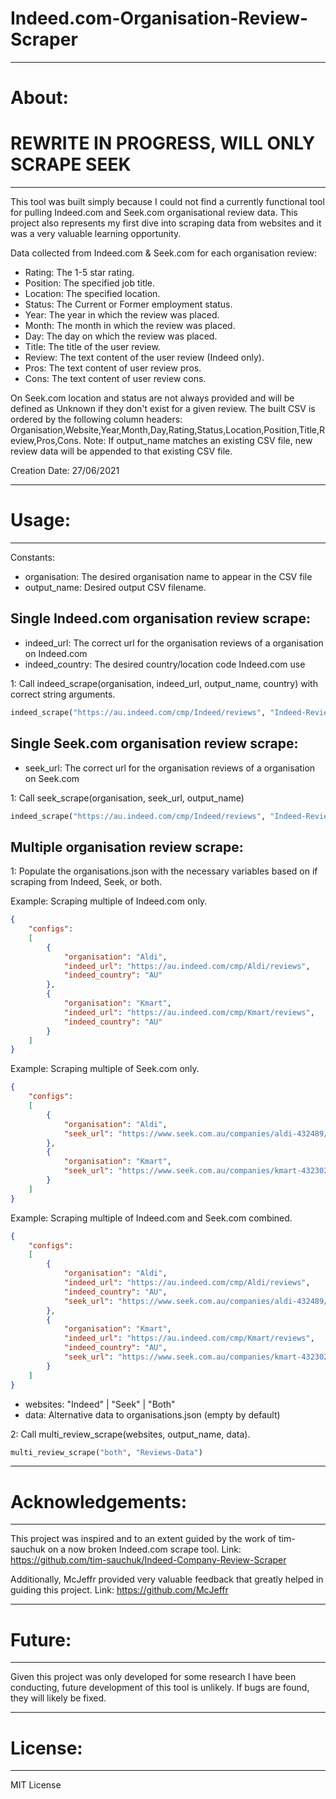 # Indeed.com-Organisation-Review-Scraper

***
# About:

# REWRITE IN PROGRESS, WILL ONLY SCRAPE SEEK
---
This tool was built simply because I could not find a currently functional tool for pulling Indeed.com and Seek.com organisational review data. This project also represents my first dive into scraping data from websites and it was a very valuable learning opportunity.

Data collected from Indeed.com & Seek.com for each organisation review:

* Rating: The 1-5 star rating.
* Position: The specified job title.
* Location: The specified location.
* Status: The Current or Former employment status.
* Year: The year in which the review was placed.
* Month: The month in which the review was placed.
* Day: The day on which the review was placed.
* Title: The title of the user review.
* Review: The text content of the user review (Indeed only).
* Pros: The text content of user review pros.
* Cons: The text content of user review cons.

On Seek.com location and status are not always provided and will be defined as Unknown if they don't exist for a given review. The built CSV is ordered by the following column headers: Organisation,Website,Year,Month,Day,Rating,Status,Location,Position,Title,Review,Pros,Cons. Note: If output_name matches an existing CSV file, new review data will be appended to that existing CSV file. 

Creation Date: 27/06/2021

***
# Usage:
--- 

Constants:
* organisation: The desired organisation name to appear in the CSV file
* output_name: Desired output CSV filename.
## Single Indeed.com organisation review scrape:

* indeed_url: The correct url for the organisation reviews of a organisation on Indeed.com
* indeed_country: The desired country/location code Indeed.com use

1: Call indeed_scrape(organisation, indeed_url, output_name, country) with correct string arguments.

```python
indeed_scrape("https://au.indeed.com/cmp/Indeed/reviews", "Indeed-Reviews", "AU")
```

## Single Seek.com organisation review scrape:

* seek_url: The correct url for the organisation reviews of a organisation on Seek.com

1: Call seek_scrape(organisation, seek_url, output_name)

```python
indeed_scrape("https://au.indeed.com/cmp/Indeed/reviews", "Indeed-Reviews", "AU")
```

## Multiple organisation review scrape:

1: Populate the organisations.json with the necessary variables based on if scraping from Indeed, Seek, or both.

Example: Scraping multiple of Indeed.com only.
```json
{
    "configs":
    [
        {
            "organisation": "Aldi",
            "indeed_url": "https://au.indeed.com/cmp/Aldi/reviews",
            "indeed_country": "AU"
        },
        {
            "organisation": "Kmart",
            "indeed_url": "https://au.indeed.com/cmp/Kmart/reviews",
            "indeed_country": "AU"
        }
    ]
}
```

Example: Scraping multiple of Seek.com only.
```json
{
    "configs":
    [
        {
            "organisation": "Aldi",
            "seek_url": "https://www.seek.com.au/companies/aldi-432489/reviews"
        },
        {
            "organisation": "Kmart",
            "seek_url": "https://www.seek.com.au/companies/kmart-432302/reviews"
        }
    ]
}
```

Example: Scraping multiple of Indeed.com and Seek.com combined.
```json
{
    "configs":
    [
        {
            "organisation": "Aldi",
            "indeed_url": "https://au.indeed.com/cmp/Aldi/reviews",
            "indeed_country": "AU",
            "seek_url": "https://www.seek.com.au/companies/aldi-432489/reviews"
        },
        {
            "organisation": "Kmart",
            "indeed_url": "https://au.indeed.com/cmp/Kmart/reviews",
            "indeed_country": "AU",
            "seek_url": "https://www.seek.com.au/companies/kmart-432302/reviews"
        }
    ]
}
```

* websites: "Indeed" | "Seek" | "Both"
* data: Alternative data to organisations.json (empty by default)

2: Call multi_review_scrape(websites, output_name, data).

```python
multi_review_scrape("both", "Reviews-Data")
```


***
# Acknowledgements:
---
This project was inspired and to an extent guided by the work of tim-sauchuk on a now broken Indeed.com scrape tool.
Link: https://github.com/tim-sauchuk/Indeed-Company-Review-Scraper

Additionally, McJeffr provided very valuable feedback that greatly helped in guiding this project.
Link: https://github.com/McJeffr

***
# Future:
---
Given this project was only developed for some research I have been conducting, future development of this tool is unlikely. If bugs are found, they will likely be fixed.

***
# License:
--- 
MIT License